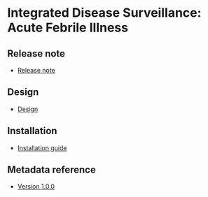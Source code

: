 # Integrated Disease Surveillance: Acute Febrile Illness

## Release note 

- [Release note](#ids-afi-release-note)

## Design

- [Design](#ids-afi-design)

## Installation

- [Installation guide](#ids-afi-installation)

## Metadata reference

- [Version 1.0.0](https://packages.dhis2.org/en/IDS_AFI/1.0.0/DHIS2.39/IDS_AFI_COMPLETE_1.0.0_DHIS2.39.xlsx)

